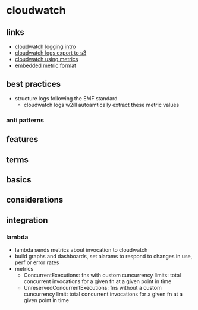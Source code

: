 # cloudwatch

## links

- [cloudwatch logging intro](https://docs.aws.amazon.com/AmazonCloudWatch/latest/logs/WhatIsCloudWatchLogs.html)
- [cloudwatch logs export to s3](https://docs.aws.amazon.com/AmazonCloudWatch/latest/logs/S3Export.html)
- [cloudwatch using metrics](https://docs.aws.amazon.com/AmazonCloudWatch/latest/monitoring/working_with_metrics.html)
- [embedded metric format](https://docs.aws.amazon.com/AmazonCloudWatch/latest/monitoring/CloudWatch_Embedded_Metric_Format_Specification.html)

## best practices

- structure logs following the EMF standard
  - cloudwatch logs w2ill autoamtically extract these metric values

### anti patterns

## features

## terms

## basics

## considerations

## integration

### lambda

- lambda sends metrics about invocation to cloudwatch
- build graphs and dashboards, set alarams to respond to changes in use, perf or error rates
- metrics
  - ConcurrentExecutions: fns with custom cuncurrency limits: total concurrent invocations for a given fn at a given point in time
  - UnreservedConcurrentExecutions: fns without a custom cuncurrency limit: total concurrent invocations for a given fn at a given point in time
